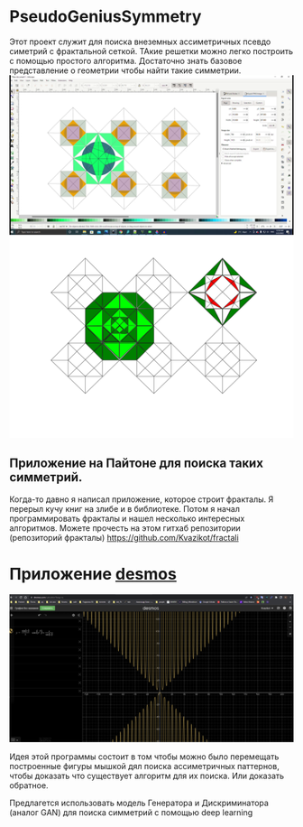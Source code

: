 # PseudoGeniusSymmetry
Этот проект служит для поиска внеземных ассиметричных псевдо симетрий с фрактальной сеткой.
ТАкие решетки можно легко построить с помощью простого алгоритма.
Достаточно знать базовое представление о геометрии чтобы найти такие симметрии.
![image](https://github.com/Kvazikot/PseudoGeniusSymmetry/blob/master/vlcsnap-2022-03-23-10h46m35s526.png)
![image](https://github.com/Kvazikot/PseudoGeniusSymmetry/blob/master/romb_symmetry31.png)

## Приложение на Пайтоне для поиска таких симметрий.
Когда-то давно я написал приложение, которое строит фракталы.
Я перерыл кучу книг на злибе и в библиотеке.
Потом я начал программировать фракталы и нашел несколько интересных алгоритмов. 
Можете прочесть на этом гитхаб репозитории (репозиторий фракталы)
https://github.com/Kvazikot/fractali

# Приложение [desmos](https://www.desmos.com/calculator?lang=ru)
![image](https://github.com/Kvazikot/PseudoGeniusSymmetry/blob/master/desmos_function_symmetry.png)

Идея этой программы состоит в том чтобы можно было перемещать построенные фигуры мышкой
дял поиска ассиметричных паттернов, чтобы доказать что существует алгоритм для их поиска.
Или доказать обратное.

Предлагется использовать модель Генератора и Дискриминатора (аналог GAN) для поиска симметрий с помощью deep learning
